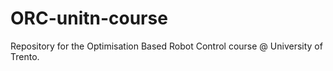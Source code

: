 # ORC-unitn-course

Repository for the Optimisation Based Robot Control course @ University of Trento.
